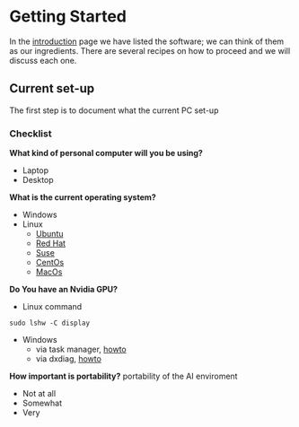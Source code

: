 # Getting Started
In the [introduction](../README.md) page we have listed the software; we can think of them as our ingredients. 
There are several recipes on how to proceed and we will discuss each one.

## Current set-up
The first step is to document what the current PC set-up

### Checklist

**What kind of personal computer will you be using?**
* Laptop
* Desktop

**What is the current operating system?**
* Windows
* Linux
  * [Ubuntu](https://ubuntu.com/)
  * [Red Hat](https://www.redhat.com/en/technologies/linux-platforms/enterprise-linux)
  * [Suse](https://www.suse.com/)
  * [CentOs](https://www.centos.org/)
  * [MacOs](https://www.apple.com/uk/macos/catalina/)
  
**Do You have an Nvidia GPU?**
* Linux command
```
sudo lshw -C display
```
* Windows
  * via task manager, [howto](https://www.howtogeek.com/414201/how-to-check-what-graphics-card-gpu-is-in-your-pc/)
  * via dxdiag, [howto](https://help.sketchup.com/en/sketchup/how-can-i-find-out-which-graphics-card-i-have-my-pc)
  
**How important is portability?**
portability of the AI enviroment
* Not at all
* Somewhat
* Very

